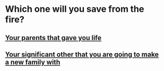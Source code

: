 # Which one will you save from the fire?  

## [Your parents that gave you life](save-your-family/parent.md)  
## [Your significant other that you are going to make a new family with](save-your-family/lovers.md)

